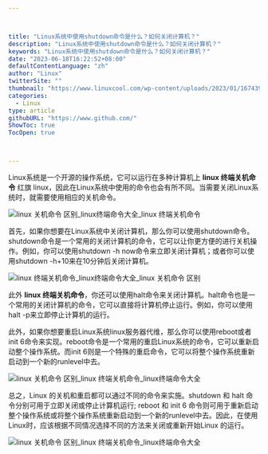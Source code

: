 ```yaml
---



title: "Linux系统中使用shutdown命令是什么？如何关闭计算机？"
description: "Linux系统中使用shutdown命令是什么？如何关闭计算机？"
keywords: "Linux系统中使用shutdown命令是什么？如何关闭计算机？"
date: "2023-06-18T16:22:52+08:00"
defaultContentLanguage: "zh"
author: "Linux"
twitterSite: ""
thumbnail: "https://www.linuxcool.com/wp-content/uploads/2023/01/1674396048586_0.png"
categories:
  - Linux
type: article
githubURL: "https://www.github.com/"
ShowToc: true
TocOpen: true



---
```


Linux系统是一个开源的操作系统，它可以运行在多种计算机上 **linux 终端关机命令** 红旗 linux，因此在Linux系统中使用的命令也会有所不同。当需要关闭Linux系统时，就需要使用相应的关机命令。

![linux 关机命令 区别_linux终端命令大全_linux 终端关机命令](https://www.linuxcool.com/wp-content/uploads/2023/01/1674396048586_0.png)

首先，如果你想要在Linux系统中关闭计算机，那么你可以使用shutdown命令。shutdown命令是一个常用的关闭计算机的命令，它可以让你更方便的进行关机操作。例如，你可以使用shutdown -h now命令来立即关闭计算机；或者你可以使用shutdown -h+10来在10分钟后关闭计算机。

![linux 终端关机命令_linux终端命令大全_linux 关机命令 区别](https://www.linuxcool.com/wp-content/uploads/2023/01/1674396048586_1.jpg)

此外 **linux 终端关机命令**，你还可以使用halt命令来关闭计算机。halt命令也是一个常用的关闭计算机的命令，它可以直接将计算机停止运行。例如，你可以使用halt -p来立即停止计算机的运行。

此外，如果你想要重启Linux系统linux服务器代维，那么你可以使用reboot或者init 6命令来实现。reboot命令是一个常用的重启Linux系统的命令，它可以重新启动整个操作系统。而init 6则是一个特殊的重启命令，它可以将整个操作系统重新启动到一个新的runlevel中去。

![linux 关机命令 区别_linux 终端关机命令_linux终端命令大全](https://www.linuxcool.com/wp-content/uploads/2023/01/1674396048586_2.jpg)

总之，Linux 的关机和重启都可以通过不同的命令来实施。shutdown 和 halt 命令分别可用于立即关闭或停止计算机运行; reboot 和 init 6 命令则可用于重新启动整个操作系统或将整个操作系统重新启动到一个新的runlevel中去。因此，在使用Linux时，应该根据不同情况选择不同的方法来关闭或重新开始Linux 的运行。

![linux 关机命令 区别_linux 终端关机命令_linux终端命令大全](https://www.linuxcool.com/wp-content/uploads/2023/01/1674396048586_3.png)